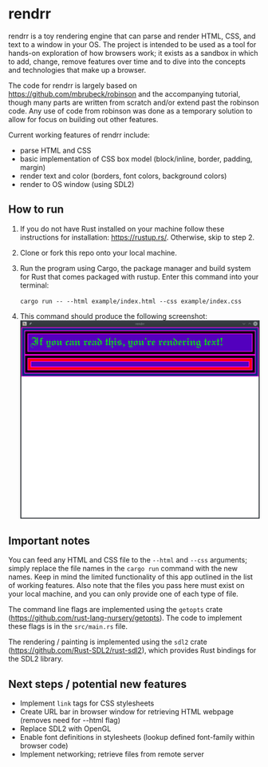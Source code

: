 # rendrr

rendrr is a toy rendering engine that can parse and render HTML, CSS, and text to a window in your OS. The project is intended to be used as a tool for hands-on exploration of how browsers work; it exists as a sandbox in which to add, change, remove features over time and to dive into the concepts and technologies that make up a browser.

The code for rendrr is largely based on https://github.com/mbrubeck/robinson and the accompanying tutorial, though many parts are written from scratch and/or extend past the robinson code. Any use of code from robinson was done as a temporary solution to allow for focus on building out other features.

Current working features of rendrr include:
- parse HTML and CSS
- basic implementation of CSS box model (block/inline, border, padding, margin)
- render text and color (borders, font colors, background colors)
- render to OS window (using SDL2)

## How to run

1. If you do not have Rust installed on your machine follow these instructions for installation: https://rustup.rs/. Otherwise, skip to step 2.
2. Clone or fork this repo onto your local machine.
3. Run the program using Cargo, the package manager and build system for Rust that comes packaged with rustup. Enter this command into your terminal:

    `cargo run -- --html example/index.html --css example/index.css`
4. This command should produce the following screenshot:
   ![rendrr example screenshot](example/rendrr-example-screenshot.png "Rendered HTML and CSS!")

## Important notes

You can feed any HTML and CSS file to the `--html` and `--css` arguments; simply replace the file names in the `cargo run` command with the new names. Keep in mind the limited functionality of this app outlined in the list of working features. Also note that the files you pass here must exist on your local machine, and you can only provide one of each type of file.

The command line flags are implemented using the `getopts` crate (https://github.com/rust-lang-nursery/getopts). The code to implement these flags is in the `src/main.rs` file.

The rendering / painting is implemented using the `sdl2` crate (https://github.com/Rust-SDL2/rust-sdl2), which provides Rust bindings for the SDL2 library.

## Next steps / potential new features
- Implement `link` tags for CSS stylesheets
- Create URL bar in browser window for retrieving HTML webpage (removes need for --html flag)
- Replace SDL2 with OpenGL
- Enable font definitions in stylesheets (lookup defined font-family within browser code)
- Implement networking; retrieve files from remote server
